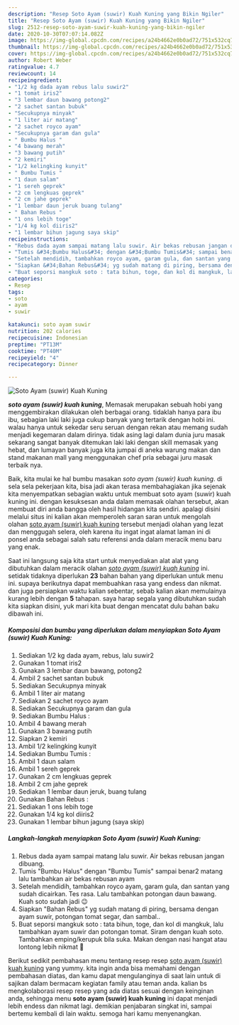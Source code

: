 ```yaml
---
description: "Resep Soto Ayam (suwir) Kuah Kuning yang Bikin Ngiler"
title: "Resep Soto Ayam (suwir) Kuah Kuning yang Bikin Ngiler"
slug: 2512-resep-soto-ayam-suwir-kuah-kuning-yang-bikin-ngiler
date: 2020-10-30T07:07:14.082Z
image: https://img-global.cpcdn.com/recipes/a24b4662e0b0ad72/751x532cq70/soto-ayam-suwir-kuah-kuning-foto-resep-utama.jpg
thumbnail: https://img-global.cpcdn.com/recipes/a24b4662e0b0ad72/751x532cq70/soto-ayam-suwir-kuah-kuning-foto-resep-utama.jpg
cover: https://img-global.cpcdn.com/recipes/a24b4662e0b0ad72/751x532cq70/soto-ayam-suwir-kuah-kuning-foto-resep-utama.jpg
author: Robert Weber
ratingvalue: 4.7
reviewcount: 14
recipeingredient:
- "1/2 kg dada ayam rebus lalu suwir2"
- "1 tomat iris2"
- "3 lembar daun bawang potong2"
- "2 sachet santan bubuk"
- "Secukupnya minyak"
- "1 liter air matang"
- "2 sachet royco ayam"
- "Secukupnya garam dan gula"
- " Bumbu Halus "
- "4 bawang merah"
- "3 bawang putih"
- "2 kemiri"
- "1/2 kelingking kunyit"
- " Bumbu Tumis "
- "1 daun salam"
- "1 sereh geprek"
- "2 cm lengkuas geprek"
- "2 cm jahe geprek"
- "1 lembar daun jeruk buang tulang"
- " Bahan Rebus "
- "1 ons lebih toge"
- "1/4 kg kol diiris2"
- "1 lembar bihun jagung saya skip"
recipeinstructions:
- "Rebus dada ayam sampai matang lalu suwir. Air bekas rebusan jangan dibuang."
- "Tumis &#34;Bumbu Halus&#34; dengan &#34;Bumbu Tumis&#34; sampai benar2 matang lalu tambahkan air bekas rebusan ayam"
- "Setelah mendidih, tambahkan royco ayam, garam gula, dan santan yang sudah dicairkan. Tes rasa. Lalu tambahkan potongan daun bawang. Kuah soto sudah jadi 😉"
- "Siapkan &#34;Bahan Rebus&#34; yg sudah matang di piring, bersama dengan ayam suwir, potongan tomat segar, dan sambal.."
- "Buat seporsi mangkuk soto : tata bihun, toge, dan kol di mangkuk, lalu tambahkan ayam suwir dan potongan tomat. Siram dengan kuah soto. Tambahkan emping/kerupuk bila suka. Makan dengan nasi hangat atau lontong lebih nikmat 🤩"
categories:
- Resep
tags:
- soto
- ayam
- suwir

katakunci: soto ayam suwir 
nutrition: 202 calories
recipecuisine: Indonesian
preptime: "PT13M"
cooktime: "PT40M"
recipeyield: "4"
recipecategory: Dinner

---
```



![Soto Ayam (suwir) Kuah Kuning](https://img-global.cpcdn.com/recipes/a24b4662e0b0ad72/751x532cq70/soto-ayam-suwir-kuah-kuning-foto-resep-utama.jpg)

<b><i>soto ayam (suwir) kuah kuning</i></b>, Memasak merupakan sebuah hobi yang menggembirakan dilakukan oleh berbagai orang. tidaklah hanya para ibu ibu, sebagian laki laki juga cukup banyak yang tertarik dengan hobi ini. walau hanya untuk sekedar seru seruan dengan rekan atau memang sudah menjadi kegemaran dalam dirinya. tidak asing lagi dalam dunia juru masak sekarang sangat banyak ditemukan laki laki dengan skill memasak yang hebat, dan lumayan banyak juga kita jumpai di aneka warung makan dan stand makanan mall yang menggunakan chef pria sebagai juru masak terbaik nya.

Baik, kita mulai ke hal bumbu masakan <i>soto ayam (suwir) kuah kuning</i>. di sela sela pekerjaan kita, bisa jadi akan terasa membahagiakan jika sejenak kita menyempatkan sebagian waktu untuk membuat soto ayam (suwir) kuah kuning ini. dengan kesuksesan anda dalam memasak olahan tersebut, akan membuat diri anda bangga oleh hasil hidangan kita sendiri. apalagi disini melalui situs ini kalian akan memperoleh saran saran untuk mengolah olahan <u>soto ayam (suwir) kuah kuning</u> tersebut menjadi olahan yang lezat dan menggugah selera, oleh karena itu ingat ingat alamat laman ini di ponsel anda sebagai salah satu referensi anda dalam meracik menu baru yang enak.




Saat ini langsung saja kita start untuk menyediakan alat alat yang dibutuhkan dalam meracik olahan <u><i>soto ayam (suwir) kuah kuning</i></u> ini. setidak tidaknya diperlukan <b>23</b> bahan bahan yang diperlukan untuk menu ini. supaya berikutnya dapat membuahkan rasa yang endess dan nikmat. dan juga persiapkan waktu kalian sebentar, sebab kalian akan memulainya kurang lebih dengan <b>5</b> tahapan. saya harap segala yang dibutuhkan sudah kita siapkan disini, yuk mari kita buat dengan mencatat dulu bahan baku dibawah ini.

<!--inarticleads1-->

##### Komposisi dan bumbu yang diperlukan dalam menyiapkan Soto Ayam (suwir) Kuah Kuning:

1. Sediakan 1/2 kg dada ayam, rebus, lalu suwir2
1. Gunakan 1 tomat iris2
1. Gunakan 3 lembar daun bawang, potong2
1. Ambil 2 sachet santan bubuk
1. Sediakan Secukupnya minyak
1. Ambil 1 liter air matang
1. Sediakan 2 sachet royco ayam
1. Sediakan Secukupnya garam dan gula
1. Sediakan  Bumbu Halus :
1. Ambil 4 bawang merah
1. Gunakan 3 bawang putih
1. Siapkan 2 kemiri
1. Ambil 1/2 kelingking kunyit
1. Sediakan  Bumbu Tumis :
1. Ambil 1 daun salam
1. Ambil 1 sereh geprek
1. Gunakan 2 cm lengkuas geprek
1. Ambil 2 cm jahe geprek
1. Sediakan 1 lembar daun jeruk, buang tulang
1. Gunakan  Bahan Rebus :
1. Sediakan 1 ons lebih toge
1. Gunakan 1/4 kg kol diiris2
1. Gunakan 1 lembar bihun jagung (saya skip)




<!--inarticleads2-->

##### Langkah-langkah menyiapkan Soto Ayam (suwir) Kuah Kuning:

1. Rebus dada ayam sampai matang lalu suwir. Air bekas rebusan jangan dibuang.
1. Tumis &#34;Bumbu Halus&#34; dengan &#34;Bumbu Tumis&#34; sampai benar2 matang lalu tambahkan air bekas rebusan ayam
1. Setelah mendidih, tambahkan royco ayam, garam gula, dan santan yang sudah dicairkan. Tes rasa. Lalu tambahkan potongan daun bawang. Kuah soto sudah jadi 😉
1. Siapkan &#34;Bahan Rebus&#34; yg sudah matang di piring, bersama dengan ayam suwir, potongan tomat segar, dan sambal..
1. Buat seporsi mangkuk soto : tata bihun, toge, dan kol di mangkuk, lalu tambahkan ayam suwir dan potongan tomat. Siram dengan kuah soto. Tambahkan emping/kerupuk bila suka. Makan dengan nasi hangat atau lontong lebih nikmat 🤩




Berikut sedikit pembahasan menu tentang resep resep <u>soto ayam (suwir) kuah kuning</u> yang yummy. kita ingin anda bisa memahami dengan pembahasan diatas, dan kamu dapat mengulanginya di saat lain untuk di sajikan dalam bermacam kegiatan family atau teman anda. kalian bs mengkolaborasi resep resep yang ada diatas sesuai dengan keinginan anda, sehingga menu <b>soto ayam (suwir) kuah kuning</b> ini dapat menjadi lebih endess dan nikmat lagi. demikian penjabaran singkat ini, sampai bertemu kembali di lain waktu. semoga hari kamu menyenangkan.
